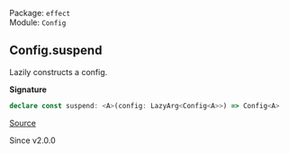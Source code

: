 Package: `effect`<br />
Module: `Config`<br />

## Config.suspend

Lazily constructs a config.

**Signature**

```ts
declare const suspend: <A>(config: LazyArg<Config<A>>) => Config<A>
```

[Source](https://github.com/Effect-TS/effect/tree/main/packages/effect/src/Config.ts#L401)

Since v2.0.0